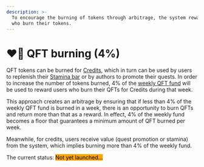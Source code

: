 ```yaml
---
description: >-
  To encourage the burning of tokens through arbitrage, the system rewards users
  who burn their tokens.
---
```


# ❤️‍🔥 QFT burning (4%)

QFT tokens can be burned for [Credits](../tokenomics/credits-off-chain.md), which in turn can be used by users to replenish their [Stamina bar](mining-65/users-40/humanity-points.md) or by authors to promote their quests. In order to increase the number of tokens burned, 4% of the [weekly QFT fund](overview.md) will be used to reward users who burn their QFTs for Credits during that week.

This approach creates an arbitrage by ensuring that if less than 4% of the weekly QFT fund is burned in a week, there is an opportunity to burn QFTs and return more than that as a reward. In effect, 4% of the weekly fund becomes a floor that guarantees a minimum amount of QFT burned per week.&#x20;

Meanwhile, for credits, users receive value (quest promotion or stamina) from the system, which implies burning more than 4% of the weekly fund.

The current status: <mark style="background-color:orange;">Not yet launched...</mark>&#x20;
